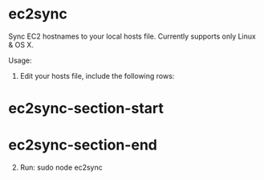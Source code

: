 ec2sync
=======

Sync EC2 hostnames to your local hosts file.
Currently supports only Linux & OS X.

Usage:

1. Edit your hosts file, include the following rows:
# ec2sync-section-start #
# ec2sync-section-end #

2. Run: sudo node ec2sync
